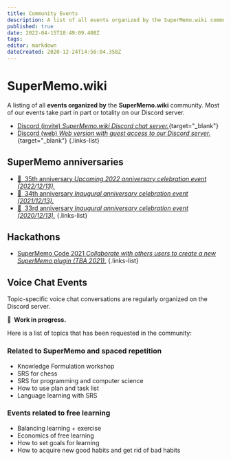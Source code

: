 ```yaml
---
title: Community Events
description: A list of all events organized by the SuperMemo.wiki community, past and future.
published: true
date: 2022-04-15T18:49:09.408Z
tags: 
editor: markdown
dateCreated: 2020-12-24T14:56:04.358Z
---
```


# SuperMemo.wiki

A listing of all **events organized by** the **SuperMemo.wiki** community. Most of our events take part in part or totality on our Discord server.

- [<span class="mdi mdi-discord mr-1"></span> Discord (invite) *SuperMemo.wiki Discord chat server.*](https://discord.gg/vUQhqCT){target="_blank"}
- [<span class="mdi mdi-discord mr-1"></span> Discord (web) *Web version with guest access to our Discord server.*](https://chat.supermemo.wiki/){target="_blank"}
{.links-list}

## SuperMemo anniversaries

- [🎂&nbsp; 35th anniversary *Upcoming 2022 anniversary celebration event (2022/12/13).*](/community/events/anniversary/34th)
- [🎂&nbsp; 34th anniversary *Inaugural anniversary celebration event (2021/12/13).*](/community/events/anniversary/34th)
- [🎂&nbsp; 33rd anniversary *Inaugural anniversary celebration event (2020/12/13).*](/community/events/anniversary/33rd)
{.links-list}

## Hackathons

- [<span style="color:black" class="mdi mdi-xml mr-1"></span> SuperMemo Code 2021 *Collaborate with others users to create a new SuperMemo plugin (TBA 2021).*](/community/events/hackathons/2021-supermemo-code-1)
{.links-list}

## Voice Chat Events

Topic-specific voice chat conversations are regularly organized on the Discord server.

**🚧&nbsp; Work in progress.**

<!-- todo: insert list here -->
Here is a list of topics that has been requested in the community:

### Related to SuperMemo and spaced repetition
- Knowledge Formulation workshop
- SRS for chess
- SRS for programming and computer science
- How to use plan and task list
- Language learning with SRS

### Events related to free learning
- Balancing learning + exercise
- Economics of free learning
- How to set goals for learning
- How to acquire new good habits and get rid of bad habits

